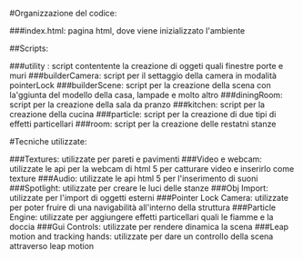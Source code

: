 #Organizzazione del codice:

###index.html:
 pagina html, dove viene inizializzato l'ambiente

##Scripts:

###utility :
script contentente la creazione di oggeti quali finestre porte e muri
###builderCamera:
script  per il settaggio della camera in modalità pointerLock
###builderScene:
script per la creazione della scena con la'ggiunta del modello della casa, lampade e molto altro
###diningRoom:
script per la creazione della sala da pranzo
###kitchen:
script per la creazione della cucina
###particle:
script per la creazione di due tipi di effetti particellari
###room:
script per la creazione delle restatni stanze


#Tecniche utilizzate:

###Textures:
utilizzate per pareti e pavimenti
###Video e webcam:
utilizzate le api per la webcam di html 5 per catturare video e inserirlo come texture
###Audio: 
utilizzate le api html 5 per l'inserimento di suoni
###Spotlight:
utilizzate per creare le luci delle stanze
###Obj Import:
utilizzate per l'import di oggetti esterni
###Pointer Lock Camera:
utilizzate per poter fruire di una navigabilità all'interno della struttura
###Particle Engine:
utilizzate per aggiungere effetti particellari quali le fiamme e la doccia
###Gui Controls:
utilizzate per rendere dinamica la scena
###Leap motion and tracking hands:
utilizzate per dare un controllo della scena attraverso leap motion